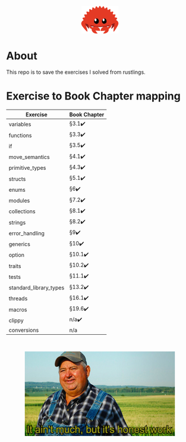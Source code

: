 <p align="center">
 <img width="20%" height="20%" src="./readme_files/cuddlyferris.svg">
</p>

# About

This repo is to save the exercises I solved from rustlings.

# Exercise to Book Chapter mapping

| Exercise               | Book Chapter           |
| ---------------------- | ---------------------- |
| variables              | §3.1:heavy_check_mark: |
| functions              | §3.3:heavy_check_mark: |
| if                     | §3.5:heavy_check_mark: |
| move_semantics         | §4.1:heavy_check_mark: |
| primitive_types        | §4.3:heavy_check_mark: |
| structs                | §5.1:heavy_check_mark: |
| enums                  | §6:heavy_check_mark:   |
| modules                | §7.2:heavy_check_mark: |
| collections            | §8.1:heavy_check_mark: |
| strings                | §8.2:heavy_check_mark: |
| error_handling         | §9:heavy_check_mark:   |
| generics               | §10:heavy_check_mark:  |
| option                 | §10.1:heavy_check_mark:|
| traits                 | §10.2:heavy_check_mark:|
| tests                  | §11.1:heavy_check_mark:|
| standard_library_types | §13.2:heavy_check_mark:|
| threads                | §16.1:heavy_check_mark:|
| macros                 | §19.6:heavy_check_mark:|
| clippy                 | n/a:heavy_check_mark:  |
| conversions            | n/a                    |

<br/>

<p align="center">
 <img width="80%" height="20%" src="./readme_files/work.jpg">
</p>

<br />
